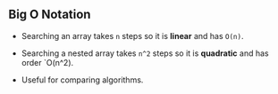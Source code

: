 ## Big O Notation

*  Searching an array takes `n` steps so it is **linear** and has `O(n)`.

* Searching a nested array takes `n^2` steps so it is **quadratic** and has order `O(n^2).

* Useful for comparing algorithms.
